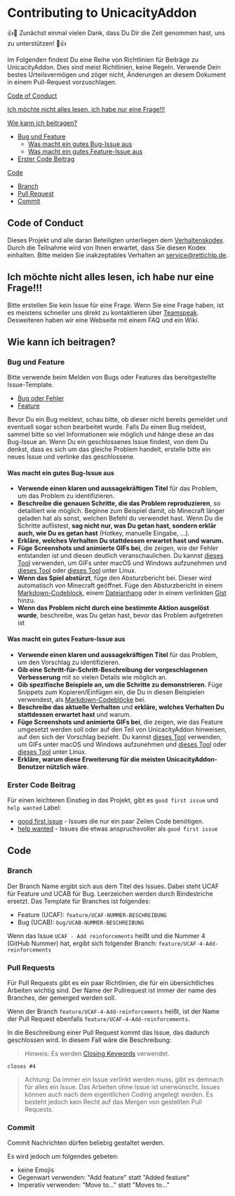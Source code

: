 # Contributing to UnicacityAddon

:+1::tada: Zunächst einmal vielen Dank, dass Du Dir die Zeit genommen hast, uns zu unterstützen! :tada::+1:

Im Folgenden findest Du eine Reihe von Richtlinien für Beiträge zu UnicacityAddon. Dies sind meist Richtlinien, keine Regeln. Verwende Dein bestes Urteilsvermögen und zöger nicht, Änderungen an diesem Dokument in einem Pull-Request vorzuschlagen.

[Code of Conduct](#code-of-conduct)

[Ich möchte nicht alles lesen, ich habe nur eine Frage!!!](#ich-mchte-nicht-alles-lesen-ich-habe-nur-eine-frage)

[Wie kann ich beitragen?](#wie-kann-ich-beitragen)
- [Bug und Feature](#bug-und-feature)
   - [Was macht ein gutes Bug-Issue aus](#was-macht-ein-gutes-bug-issue-aus)
   - [Was macht ein gutes Feature-Issue aus](#was-macht-ein-gutes-feature-issue-aus)
- [Erster Code Beitrag](#erster-code-beitrag)

[Code](#code)
- [Branch](#branch)
- [Pull Request](#pull-requests)
- [Commit](#commit)

## Code of Conduct

Dieses Projekt und alle daran Beteiligten unterliegen dem [Verhaltenskodex](CODE_OF_CONDUCT.md). Durch die Teilnahme wird von Ihnen erwartet, dass Sie diesen Kodex einhalten. Bitte melden Sie inakzeptables Verhalten an [service@rettichlp.de](mailto:service@rettichlp.de).

## Ich möchte nicht alles lesen, ich habe nur eine Frage!!!

Bitte erstellen Sie kein Issue für eine Frage. Wenn Sie eine Frage haben, ist es meistens schneller uns direkt zu kontaktieren über [Teamspeak](ts3server://unicacity.de?port=9987).
Desweiteren haben wir eine Webseite mit einem FAQ und ein Wiki.

## Wie kann ich beitragen?

### Bug und Feature
Bitte verwende beim Melden von Bugs oder Features das bereitgestellte Issue-Template.
- [Bug oder Fehler](https://github.com/rettichlp/UnicacityAddon-1.12.2/blob/main/.github/ISSUE_TEMPLATE/bug-oder-fehler.md)
- [Feature](https://github.com/rettichlp/UnicacityAddon-1.12.2/blob/main/.github/ISSUE_TEMPLATE/feature.md)

Bevor Du ein Bug meldest, schau bitte, ob dieser nicht bereits gemeldet und eventuell sogar schon bearbeitet wurde.
Falls Du einen Bug meldest, sammel bitte so viel Informationen wie möglich und hänge diese an das Bug-Issue an.
Wenn Du ein geschlossenes Issue findest, von dem Du denkst, dass es sich um das gleiche Problem handelt, erstelle bitte ein neues Issue und verlinke das geschlossene.

#### Was macht ein gutes Bug-Issue aus
- **Verwende einen klaren und aussagekräftigen Titel** für das Problem, um das Problem zu identifizieren.
- **Beschreibe die genauen Schritte, die das Problem reproduzieren**, so detailliert wie möglich. Beginne zum Beispiel damit, ob Minecraft länger geladen hat als sonst, welchen Befehl du verwendet hast. Wenn Du die Schritte auflistest, **sag nicht nur, was Du getan hast, sondern erklär auch, wie Du es getan hast** (Hotkey, manuelle Eingabe, ...).
- **Erkläre, welches Verhalten Du stattdessen erwartet hast und warum.**
- **Füge Screenshots und animierte GIFs bei**, die zeigen, wie der Fehler entstanden ist und diesen deutlich veranschaulichen. Du kannst [dieses Tool](https://www.cockos.com/licecap/) verwenden, um GIFs unter macOS und Windows aufzunehmen und [dieses Tool](https://github.com/colinkeenan/silentcast) oder [dieses Tool](https://github.com/GNOME/byzanz) unter Linux.
- **Wenn das Spiel abstürzt**, füge den Absturzbericht bei. Dieser wird automatisch von Minecraft geöffnet. Füge den Absturzbericht in einem [Markdown-Codeblock](https://help.github.com/articles/markdown-basics/#multiple-lines), einem [Dateianhang](https://help.github.com/articles/file-attachments-on-issues-and-pull-requests/) oder in einem verlinkten [Gist](https://gist.github.com/) hinzu.
- **Wenn das Problem nicht durch eine bestimmte Aktion ausgelöst wurde**, beschreibe, was Du getan hast, bevor das Problem aufgetreten ist

#### Was macht ein gutes Feature-Issue aus
- **Verwende einen klaren und aussagekräftigen Titel** für das Problem, um den Vorschlag zu identifizieren.
- **Gib eine Schritt-für-Schritt-Beschreibung der vorgeschlagenen Verbesserung** mit so vielen Details wie möglich an.
- **Gib spezifische Beispiele an, um die Schritte zu demonstrieren**. Füge Snippets zum Kopieren/Einfügen ein, die Du in diesen Beispielen verwendest, als [Markdown-Codeblöcke](https://help.github.com/articles/markdown-basics/#multiple-lines) bei.
- **Beschreibe das aktuelle Verhalten** und **erkläre, welches Verhalten Du stattdessen erwartet hast** und warum.
- **Füge Screenshots und animierte GIFs bei**, die zeigen, wie das Feature umgesetzt werden soll oder auf den Teil von UnicacityAddon hinweisen, auf den sich der Vorschlag bezieht. Du kannst [dieses Tool](https://www.cockos.com/licecap/) verwenden, um GIFs unter macOS und Windows aufzunehmen und [dieses Tool](https://github.com/colinkeenan/silentcast) oder [dieses Tool](https://github.com/GNOME/byzanz) unter Linux.
- **Erkläre, warum diese Erweiterung für die meisten UnicacityAddon-Benutzer nützlich wäre**.

### Erster Code Beitrag

Für einen leichteren Einstieg in das Projekt, gibt es `good first issue` und ` help wanted` Label:
- [good first issue](https://github.com/rettichlp/UnicacityAddon-1.12.2/labels/good%20first%20issue) - Issues die nur ein paar Zeilen Code benötigen.
- [help wanted](https://github.com/rettichlp/UnicacityAddon-1.12.2/labels/help%20wanted) - Issues die etwas anspruchsvoller als `good first issue`

## Code

### Branch
Der Branch Name ergibt sich aus dem Titel des Issues. Dabei steht UCAF für Feature und UCAB für Bug. Leerzeichen werden durch Bindestriche ersetzt. Das Template für Branches ist folgendes:
- Feature (UCAF): `feature/UCAF-NUMMER-BESCHREIBUNG`
- Bug (UCAB): `bug/UCAB-NUMMER-BESCHREIBUNG`

Wenn das Issue `UCAF - Add reinforcements` heißt und die Nummer 4 (GitHub Nummer) hat, ergibt sich folgender Branch: `feature/UCAF-4-Add-reinforcements`

### Pull Requests
Für Pull Requests gibt es ein paar Richtlinien, die für ein übersichtliches Arbeiten wichtig sind. Der Name der Pullrequest ist immer der name des Branches, der gemerged werden soll.

Wenn der Branch `feature/UCAF-4-Add-reinforcements` heißt, ist der Name der Pull Request ebenfalls `feature/UCAF-4-Add-reinforcements`.

In die Beschreibung einer Pull Request kommt das Issue, das dadurch geschlossen wird. In diesem Fall wäre die Beschreibung:
> Hinweis: Es werden [Closing Keywords](https://docs.github.com/articles/closing-issues-using-keywords) verwendet.

```
closes #4
```

> Achtung: Da immer ein Issue verlinkt werden muss, gibt es demnach für alles ein Issue. Das Arbeiten ohne Issue ist unerwünscht. Issues können auch nach dem eigentlichen Coding angelegt werden. Es besteht jedoch kein Recht auf das Mergen von gestellten Pull Requests.

### Commit
Commit Nachrichten dürfen beliebig gestaltet werden.

Es wird jedoch um folgendes gebeten:
- keine Emojis
- Gegenwart verwenden: "Add feature" statt "Added feature"
- Imperativ verwenden: "Move to..." statt "Moves to..."
